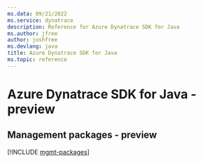 ```yaml
---
ms.data: 09/21/2022
ms.service: dynatrace
description: Reference for Azure Dynatrace SDK for Java
ms.author: jfree
author: joshfree
ms.devlang: java
title: Azure Dynatrace SDK for Java
ms.topic: reference
---
```

# Azure Dynatrace SDK for Java - preview

## Management packages - preview
[!INCLUDE [mgmt-packages](dynatrace-mgmt-index.md)]